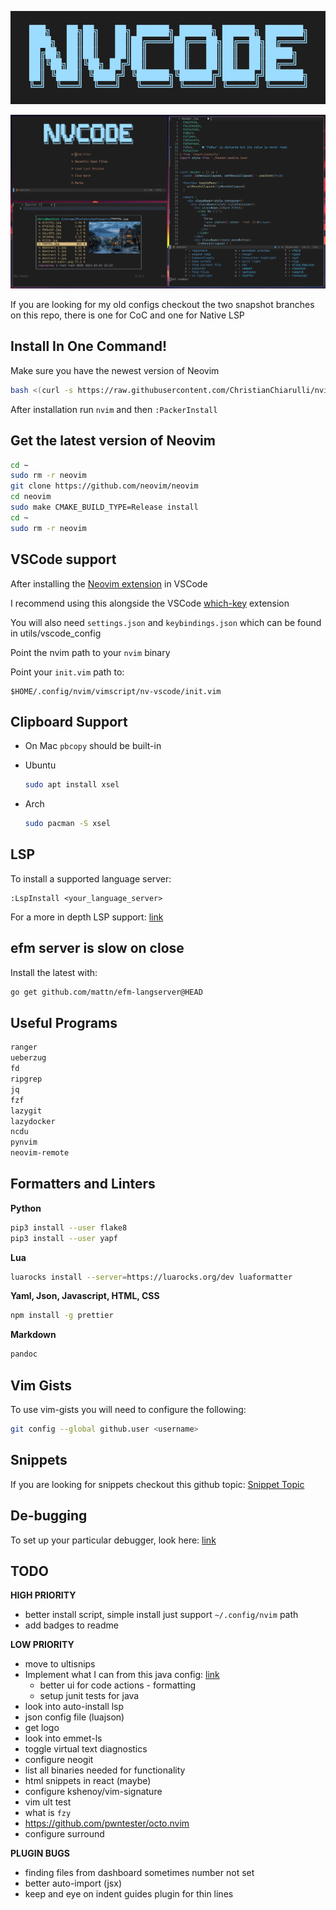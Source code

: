 ![NVCode Logo](./utils/media/nvcode_logo.png)

![NVCode Demo](./utils/media/demo.png)

If you are looking for my old configs checkout the two snapshot branches
on this repo, there is one for CoC and one for Native LSP

## Install In One Command!

Make sure you have the newest version of Neovim

```bash
bash <(curl -s https://raw.githubusercontent.com/ChristianChiarulli/nvim/master/utils/installer/install.sh)
```

After installation run `nvim` and then `:PackerInstall`

## Get the latest version of Neovim

``` bash
cd ~
sudo rm -r neovim
git clone https://github.com/neovim/neovim
cd neovim
sudo make CMAKE_BUILD_TYPE=Release install
cd ~
sudo rm -r neovim
```

## VSCode support

After installing the [Neovim
extension](https://github.com/asvetliakov/vscode-neovim) in VSCode

I recommend using this alongside the VSCode
[which-key](https://github.com/VSpaceCode/vscode-which-key) extension

You will also need `settings.json` and `keybindings.json` which can be
found in utils/vscode\_config

Point the nvim path to your `nvim` binary

Point your `init.vim` path to:

``` vim
$HOME/.config/nvim/vimscript/nv-vscode/init.vim
```

## Clipboard Support

- On Mac `pbcopy` should be built-in

- Ubuntu

    ```bash
    sudo apt install xsel
    ```

- Arch

    ```bash
    sudo pacman -S xsel
    ```

## LSP

To install a supported language server:

```
:LspInstall <your_language_server>
```

For a more in depth LSP support:
[link](https://github.com/neovim/nvim-lspconfig/blob/master/CONFIG.md)

## efm server is slow on close

Install the latest with:

``` bash
go get github.com/mattn/efm-langserver@HEAD
```

## Useful Programs

``` bash
ranger
ueberzug
fd
ripgrep
jq
fzf
lazygit
lazydocker
ncdu
pynvim
neovim-remote
```

## Formatters and Linters

**Python**

``` bash
pip3 install --user flake8
pip3 install --user yapf
```

**Lua**

``` bash
luarocks install --server=https://luarocks.org/dev luaformatter
```

**Yaml, Json, Javascript, HTML, CSS**

``` bash
npm install -g prettier
```

**Markdown**

``` bash
pandoc
```

## Vim Gists

To use vim-gists you will need to configure the following:

``` bash
git config --global github.user <username>
```

## Snippets

If you are looking for snippets checkout this github topic: [Snippet
Topic](https://github.com/topics/vscode-snippets)

## De-bugging

To set up your particular debugger, look here:
[link](https://github.com/mfussenegger/nvim-dap/wiki/Debug-Adapter-installation)

## TODO

**HIGH PRIORITY**

- better install script, simple install just support `~/.config/nvim`
  path
- add badges to readme

**LOW PRIORITY**

- move to ultisnips
- Implement what I can from this java config:
  [link](https://github.com/mfussenegger/nvim-jdtls/wiki/Sample-Configurations)
  - better ui for code actions - formatting
  - setup junit tests for java
- look into auto-install lsp
- json config file (luajson)
- get logo
- look into emmet-ls
- toggle virtual text diagnostics
- configure neogit
- list all binaries needed for functionality
- html snippets in react (maybe)
- configure kshenoy/vim-signature
- vim ult test
- what is `fzy`
- https://github.com/pwntester/octo.nvim
- configure surround

**PLUGIN BUGS**

- finding files from dashboard sometimes number not set
- better auto-import (jsx)
- keep and eye on indent guides plugin for thin lines
